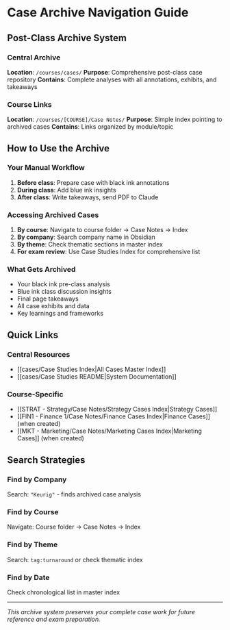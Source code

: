 # Case Archive Navigation Guide

## Post-Class Archive System

### Central Archive
**Location**: `/courses/cases/`
**Purpose**: Comprehensive post-class case repository
**Contains**: Complete analyses with all annotations, exhibits, and takeaways

### Course Links
**Location**: `/courses/[COURSE]/Case Notes/`
**Purpose**: Simple index pointing to archived cases
**Contains**: Links organized by module/topic

## How to Use the Archive

### Your Manual Workflow
1. **Before class**: Prepare case with black ink annotations
2. **During class**: Add blue ink insights
3. **After class**: Write takeaways, send PDF to Claude

### Accessing Archived Cases
1. **By course**: Navigate to course folder → Case Notes → Index
2. **By company**: Search company name in Obsidian
3. **By theme**: Check thematic sections in master index
4. **For exam review**: Use Case Studies Index for comprehensive list

### What Gets Archived
- Your black ink pre-class analysis
- Blue ink class discussion insights
- Final page takeaways
- All case exhibits and data
- Key learnings and frameworks

## Quick Links

### Central Resources
- [[cases/Case Studies Index|All Cases Master Index]]
- [[cases/Case Studies README|System Documentation]]

### Course-Specific
- [[STRAT - Strategy/Case Notes/Strategy Cases Index|Strategy Cases]]
- [[FIN1 - Finance 1/Case Notes/Finance Cases Index|Finance Cases]] (when created)
- [[MKT - Marketing/Case Notes/Marketing Cases Index|Marketing Cases]] (when created)

## Search Strategies

### Find by Company
Search: `"Keurig"` - finds archived case analysis

### Find by Course
Navigate: Course folder → Case Notes → Index

### Find by Theme
Search: `tag:turnaround` or check thematic index

### Find by Date
Check chronological list in master index

---
*This archive system preserves your complete case work for future reference and exam preparation.*